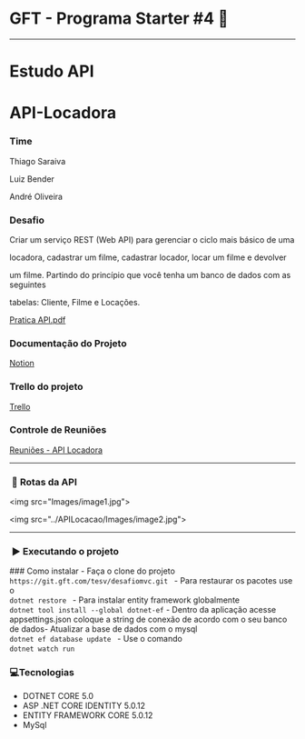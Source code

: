 <h1>GFT - Programa Starter #4 🚀</h1>

<hr>

<h1>Estudo API</h1>

# API-Locadora

### Time

Thiago Saraiva

Luiz Bender

André Oliveira


### Desafio

Criar um serviço REST (Web API) para gerenciar o ciclo mais básico de uma

locadora, cadastrar um filme, cadastrar locador, locar um filme e devolver

um filme. Partindo do princípio que você tenha um banco de dados com as seguintes

tabelas: Cliente, Filme e Locações.

[Pratica API.pdf](https://s3-us-west-2.amazonaws.com/secure.notion-static.com/9f720466-c16e-4d92-81c6-acf110b2a118/Pratica_API.pdf)

### Documentação do Projeto

[Notion](https://ruddy-ranunculus-3c2.notion.site/API-Locadora-40693ded71914ad289d45137ed2ce51e)

### Trello do projeto

[Trello](https://trello.com/invite/b/sp6NF60M/9fcb2c9c498816b8f9cec7238bf641bc/kanban-estudo-api)


### Controle de Reuniões

[Reuniões - API Locadora](https://www.notion.so/Reuni-es-API-Locadora-8d5f0539a1134205a156bddd6b83cd74)



<hr>

<h3> 🚩 Rotas da API</h3>

<img src="Images/image1.jpg"> 

<img src="../APILocacao/Images/image2.jpg">

<hr>
<h3> ▶️ Executando o projeto</h3>
### Como instalar
- Faça o clone do projeto <br>
<code>https://git.gft.com/tesv/desafiomvc.git </code>
- Para restaurar os pacotes use o <br>
<code>dotnet restore </code>
- Para instalar entity framework globalmente <br>
<code>dotnet tool install --global dotnet-ef</code>
- Dentro da aplicação acesse appsettings.json coloque a string de conexão de acordo com o seu banco de dados- Atualizar a base de dados com o mysql <br>
<code>dotnet ef database update </code>
- Use o comando <br>
<code>dotnet watch run </code>



<h3> 💻Tecnologias</h3>

- DOTNET CORE 5.0
- ASP .NET CORE IDENTITY 5.0.12
- ENTITY FRAMEWORK CORE 5.0.12
- MySql
